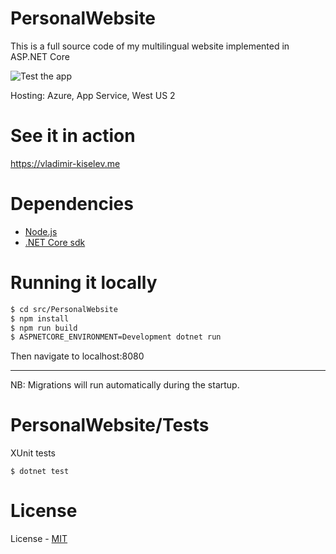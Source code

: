 # PersonalWebsite
This is a full source code of my multilingual website implemented in ASP.NET Core

![Test the app](https://github.com/nettsundere/PersonalWebsite/workflows/Test%20the%20app/badge.svg?branch=develop)

Hosting: Azure, App Service, West US 2

# See it in action
https://vladimir-kiselev.me

# Dependencies
- [Node.js](https://nodejs.org/en/)
- [.NET Core sdk](https://www.microsoft.com/net/download)

# Running it locally
```sh
$ cd src/PersonalWebsite
$ npm install
$ npm run build
$ ASPNETCORE_ENVIRONMENT=Development dotnet run 
```
Then navigate to localhost:8080

---
NB: Migrations will run automatically during the startup. 

# PersonalWebsite/Tests
XUnit tests
```
$ dotnet test
```

# License
License - [MIT](https://github.com/nettsundere/PersonalWebsite/blob/develop/License.md)


